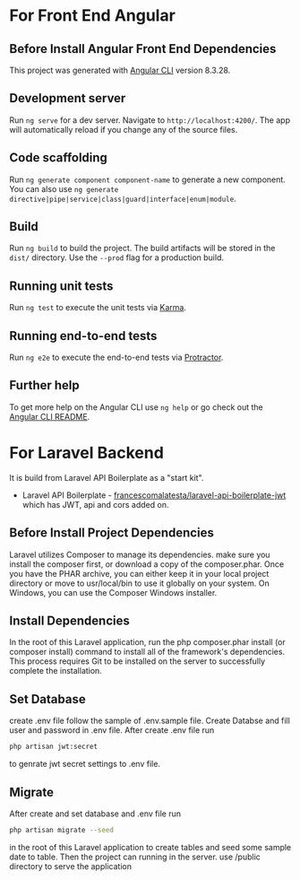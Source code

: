 # For Front End Angular

## Before Install Angular Front End Dependencies

This project was generated with [Angular CLI](https://github.com/angular/angular-cli) version 8.3.28.

## Development server

Run `ng serve` for a dev server. Navigate to `http://localhost:4200/`. The app will automatically reload if you change any of the source files.

## Code scaffolding

Run `ng generate component component-name` to generate a new component. You can also use `ng generate directive|pipe|service|class|guard|interface|enum|module`.

## Build

Run `ng build` to build the project. The build artifacts will be stored in the `dist/` directory. Use the `--prod` flag for a production build.

## Running unit tests

Run `ng test` to execute the unit tests via [Karma](https://karma-runner.github.io).

## Running end-to-end tests

Run `ng e2e` to execute the end-to-end tests via [Protractor](http://www.protractortest.org/).

## Further help

To get more help on the Angular CLI use `ng help` or go check out the [Angular CLI README](https://github.com/angular/angular-cli/blob/master/README.md).


# For Laravel Backend

It is build from Laravel API Boilerplate as a "start kit". 
* Laravel API Boilerplate - [francescomalatesta/laravel-api-boilerplate-jwt](https://github.com/francescomalatesta/laravel-api-boilerplate-jwt)
which has JWT, api and cors added on.
## Before Install Project Dependencies

Laravel utilizes Composer to manage its dependencies. make sure you install the composer first, or download a copy of the composer.phar. Once you have the PHAR archive, you can either keep it in your local project directory or move to usr/local/bin to use it globally on your system. On Windows, you can use the Composer Windows installer.


## Install Dependencies

In the root of this Laravel application, run the php composer.phar install (or composer install) command to install all of the framework's dependencies. This process requires Git to be installed on the server to successfully complete the installation.

## Set Database

create .env file follow the sample of .env.sample file. Create Databse and fill user and password in .env file.
After create .env file run 
```bash
php artisan jwt:secret
```
to genrate jwt secret settings to .env file.

## Migrate

After create and set database and .env file run 
```bash
php artisan migrate --seed
```
in the root of this Laravel application to create tables and seed some sample date to table.
Then the project can running in the server. use /public directory to serve the application 
